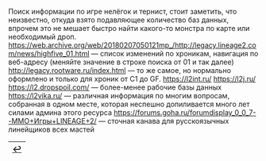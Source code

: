 Поиск информации по игре нелёгок и тернист, стоит заметить, что неизвестно, откуда взято подавляющее количество баз данных, впрочем это не мешает быстро найти какого-то монстра по карте или необходимый дроп.
https://web.archive.org/web/20180207050121mp_/http://legacy.lineage2.com/news/highfive_01.html — список изменений по хроникам, навигация по веб-адресу (меняйте значение в строке поиска от 01 и так далее)
http://legacy.rootware.ru/index.html — то же самое, но нормально оформлено и только для хроник от C1 до GF.
https://l2int.ru/ https://l2j.ru/ https://l2.dropspoil.com/ — более-менее рабочие базы данных
https://l2vika.ru/ — различная информация по многим вопросам, собранная в одном месте, которая неспешно допиливается много лет силами админа этого ресурса
https://forums.goha.ru/forumdisplay_0_0_7--ММО+Игры+LINEAGE+2/ — сточная канава для русскоязычных линейщиков всех мастей

|[↩️](header.md)|
|:---:|
